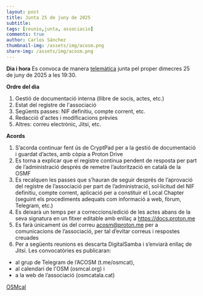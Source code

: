 ```yaml
---
layout: post
title: Junta 25 de juny de 2025
subtitle: 
tags: [reunio,junta, associacio]
comments: true
author: Carlos Sánchez
thumbnail-img: /assets/img/acosm.png
share-img: /assets/img/acosm.png
---
```


**Dia i hora**
Es convoca de manera [telemàtica]([https://meet.guifi.net/AssociacioCatalanaOSM18juny]) junta pel proper dimecres 25 de juny de 2025 a les 19:30.

**Ordre del dia**
1. Gestió de documentació interna (llibre de socis, actes, etc.)
2. Estat del registre de l'associació
3. Següents passes: NIF definitiu, compte corrent, etc.
4. Redacció d'actes i modificacions prèvies
5. Altres: correu electrònic, Jitsi, etc.

**Acords**
1. S’acorda continuar fent ús de CryptPad per a la gestió de documentació i guardat d’actes,
amb còpia a Proton Drive
2. Es torna a explicar que el registre continua pendent de resposta per part de l’administració
després de remetre l’autorització en català de la OSMF
3. Es recalquen les passes que s’hauran de seguir després de l’aprovació del registre de
l’associació per part de l’administració, sol·licitud del NIF definitiu, compte corrent, aplicació
per a constituir el Local Chapter (seguint els procediments adequats com informació a web,
fòrum, Telegram, etc.)
4. Es deixarà un temps per a correccions/edició de les actes abans de la seva signatura en un
fitxer editable amb enllaç a https://docs.proton.me
5. Es farà únicament ús del correu acosm@proton.me per a comunicacions de l’associació, per
tal d’evitar correus i respostes creuades
6. Per a següents reunions es descarta DigitalSamba i s’enviarà enllaç de Jitsi. Les
convocatòries es publicaran:
- al grup de Telegram de l’ACOSM (t.me/osmcat),
- al calendari de l'OSM (osmcal.org) i
- a la web de l’associació (osmcatala.cat)

[OSMcal]()
